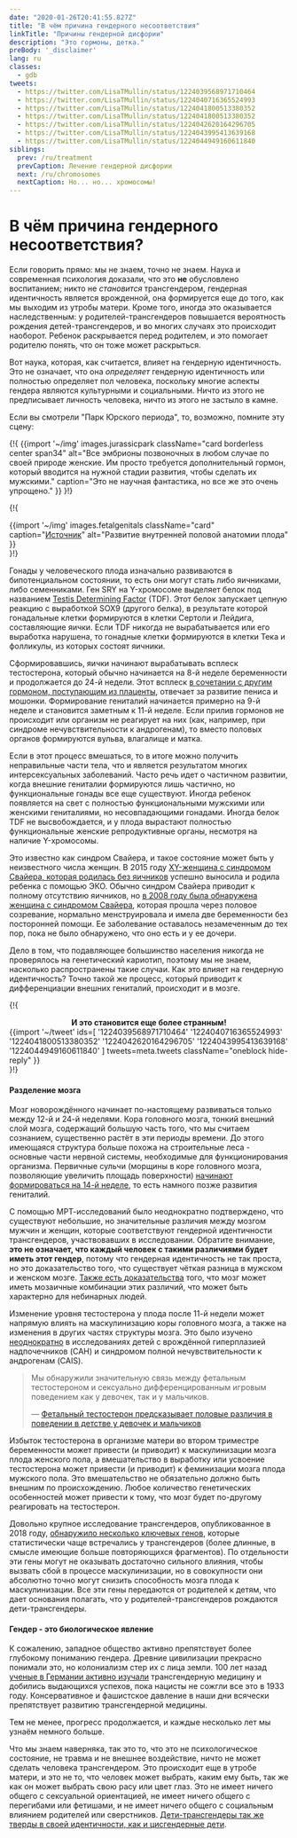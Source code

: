 ```yaml
---
date: "2020-01-26T20:41:55.827Z"
title: "В чём причина гендерного несоответствия"
linkTitle: "Причины гендерной дисфории"
description: "Это гормоны, детка."
preBody: '_disclaimer'
lang: ru
classes:
  - gdb
tweets:
  - https://twitter.com/LisaTMullin/status/1224039568971710464
  - https://twitter.com/LisaTMullin/status/1224040716365524993
  - https://twitter.com/LisaTMullin/status/1224041800513380352
  - https://twitter.com/LisaTMullin/status/1224041800513380352
  - https://twitter.com/LisaTMullin/status/1224042620164296705
  - https://twitter.com/LisaTMullin/status/1224043995413639168
  - https://twitter.com/LisaTMullin/status/1224044949160611840
siblings:
  prev: /ru/treatment
  prevCaption: Лечение гендерной дисфории
  next: /ru/chromosomes
  nextCaption: Но... но... хромосомы!
---
```


# В чём причина гендерного несоответствия?

Если говорить прямо: мы не знаем, точно не знаем. Наука и современная психология доказали, что это **не** обусловлено воспитанием; никто не *становится* трансгендером, гендерная идентичность является врожденной, она формируется еще до того, как мы выходим из утробы матери. Кроме того, иногда это оказывается наследственным: у родителей-трансгендеров повышается вероятность рождения детей-трансгендеров, и во многих случаях это происходит наоборот. Ребенок раскрывается перед родителем, и это помогает родителю понять, что он тоже может раскрыться.

Вот наука, которая, как считается, влияет на гендерную идентичность. Это не означает, что она *определяет* гендерную идентичность или полностью определяет пол человека, поскольку многие аспекты гендера являются культурными и социальными. Ничто из этого не предписывает личность человека, ничто из этого не застыло в камне.

Если вы смотрели "Парк Юрского периода", то, возможно, помните эту сцену:

{!{
  {{import '~/img' images.jurassicpark
    className="card borderless center span34"
    alt="Все эмбрионы позвоночных в любом случае по своей природе женские. Им просто требуется дополнительный гормон, который вводится на нужной стадии развития, чтобы сделать их мужскими."
    caption="Это не научная фантастика, но все же это очень упрощено."
  }}
}!}

{!{
<div class="gutter flex flex-center print-span3">
  {{import '~/img' images.fetalgenitals
    className="card"
    caption="<a href=\"https://schoolbag.info/biology/concepts/188.html\">Источник</a>"
    alt="Развитие внутренней половой анатомии плода"
  }}
</div>
}!}

Гонады у человеческого плода изначально развиваются в бипотенциальном состоянии, то есть они могут стать либо яичниками, либо семенниками. Ген SRY на Y-хромосоме выделяет белок под названием [Testis Determining Factor](https://en.wikipedia.org/wiki/Testis-determining_factor) (TDF). Этот белок запускает цепную реакцию с выработкой SOX9 (другого белка), в результате которой гонадальные клетки формируются в клетки Сертоли и Лейдига, составляющие яички. Если TDF никогда не вырабатывается или его выработка нарушена, то гонадные клетки формируются в клетки Тека и фолликулы, из которых состоят яичники.


Сформировавшись, яички начинают вырабатывать всплеск тестостерона, который обычно начинается на 8-й неделе беременности и продолжается до 24-й недели. Этот всплеск [в сочетании с другим гормоном, поступающим из плаценты](https://www.sciencedaily.com/releases/2019/02/190214153053.htm), отвечает за развитие пениса и мошонки. Формирование гениталий начинается примерно на 9-й неделе и становится заметным к 11-й неделе. Если прилив гормонов не происходит или организм не реагирует на них (как, например, при синдроме нечувствительности к андрогенам), то вместо половых органов формируются вульва, влагалище и матка.

Если в этот процесс вмешаться, то в итоге можно получить неправильные части тела, что и является результатом многих интерсексуальных заболеваний. Часто речь идет о частичном развитии, когда внешние гениталии формируются лишь частично, но функциональные гонады все еще существуют. Иногда ребенок появляется на свет с полностью функциональными мужскими или женскими гениталиями, но несовпадающими гонадами. Иногда белок TDF не высвобождается, и у плода вырастают полностью функциональные женские репродуктивные органы, несмотря на наличие Y-хромосомы.

Это известно как синдром Свайера, и такое состояние может быть у неизвестного числа женщин. В 2015 году [XY-женщина с синдромом Свайера, которая родилась без яичников](https://www.independent.co.uk/news/science/mostly-male-woman-gives-birth-to-twins-in-medical-miracle-10033528.html) успешно выносила и родила ребенка с помощью ЭКО. Обычно синдром Свайера приводит к полному отсутствию яичников, но [в 2008 году была обнаружена женщина с синдромом Свайера](https://www.ncbi.nlm.nih.gov/pmc/articles/PMC2190741/), которая прошла через половое созревание, нормально менструировала и имела две беременности без посторонней помощи. Ее заболевание оставалось незамеченным до тех пор, пока не было обнаружено, что оно есть и у ее дочери.

Дело в том, что подавляющее большинство населения никогда не проверялось на генетический кариотип, поэтому мы не знаем, насколько распространены такие случаи. Как это влияет на гендерную идентичность? Точно такой же процесс, который приводит к дифференциации внешних гениталий, происходит и в мозге.

{!{
<div class="gutter">
  <strong style="display: block;text-align: center;">И это становится еще более странным!</strong>
  {{import '~/tweet' ids=[
    '1224039568971710464'
    '1224040716365524993'
    '1224041800513380352'
    '1224042620164296705'
    '1224043995413639168'
    '1224044949160611840'
  ] tweets=meta.tweets className="oneblock hide-reply" }}
</div>
}!}

#### Разделение мозга

Мозг новорождённого начинает по-настоящему развиваться только между 12-й и 24-й неделями. Кора головного мозга, тонкий внешний слой мозга, содержащий большую часть того, что мы считаем сознанием, существенно растёт в эти периоды времени. До этого имеющаяся структура больше похожа на строительные леса - основные части нервной системы, необходимые для функционирования организма. Первичные сульчи (морщины в коре головного мозга, позволяющие увеличить площадь поверхности) [начинают формироваться на 14-й неделе](https://www.ncbi.nlm.nih.gov/pmc/articles/PMC2989000/#Sec5title), то есть намного позже развития гениталий.

С помощью МРТ-исследований было неоднократно подтверждено, что существуют небольшие, но значительные различия между мозгом мужчин и женщин, которые соответствуют гендерной идентичности трансгендеров, участвовавших в исследовании. Обратите внимание, **это не означает, что каждый человек с такими различиями будет иметь этот гендер**, потому что гендерная идентичность не так проста, но это доказательство того, что существует чёткая разница в мужском и женском мозге. [Также есть доказательства](https://www.pnas.org/content/112/50/15468) того, что мозг может иметь мозаичные комбинации этих различий, что может быть характерно для небинарных людей.

Изменение уровня тестостерона у плода после 11-й недели может напрямую влиять на маскулинизацию коры головного мозга, а также на изменения в других частях структуры мозга. Это было изучено [неоднократно](https://www.ncbi.nlm.nih.gov/pmc/articles/PMC4350266/) в исследованиях детей с врождённой гиперплазией надпочечников (CAH) и синдромом полной нечувствительности к андрогенам (CAIS).

<blockquote class="cite"><p>Мы обнаружили значительную связь между фетальным тестостероном и сексуально дифференцированным игровым поведением как у девочек, так и у мальчиков.</p>&mdash; <a href="https://www.ncbi.nlm.nih.gov/pmc/articles/PMC2778233/">Фетальный тестостерон предсказывает половые различия в поведении в детстве у девочек и мальчиков</a></blockquote>

Избыток тестостерона в организме матери во втором триместре беременности может привести (и приводит) к маскулинизации мозга плода женского пола, а вмешательство в выработку или усвоение тестостерона может привести (и приводит) к феминизации мозга плода мужского пола. Это вмешательство не обязательно должно быть внешним по происхождению. Любое количество генетических особенностей может привести к тому, что мозг будет по-другому реагировать на тестостерон.

Довольно крупное исследование трансгендеров, опубликованное в 2018 году, [обнаружило несколько ключевых генов](https://academic.oup.com/jcem/article/104/2/390/5104458), которые статистически чаще встречались у трансгендеров (более длинные, в смысле имеющие больше повторяющихся фрагментов). По отдельности эти гены могут не оказывать достаточно сильного влияния, чтобы вызвать сбой в процессе маскулинизации, но в совокупности они абсолютно точно могут снизить способность мозга плода к маскулинизации. Все эти гены передаются от родителей к детям, что дает основания полагать, что у родителей-трансгендеров рождаются дети-трансгендеры.

#### Гендер - это биологическое явление

К сожалению, западное общество активно препятствует более глубокому пониманию гендера. Древние цивилизации прекрасно понимали это, но колониализм стер их с лица земли. 100 лет назад [ученые в Германии активно изучали](https://en.wikipedia.org/wiki/Institut_f%C3%BCr_Sexualwissenschaft) трансгендерную медицину и добились выдающихся успехов, пока нацисты не сожгли все это в 1933 году. Консервативное и фашистское давление в наши дни всячески препятствует развитию трансгендерной медицины.

Тем не менее, прогресс продолжается, и каждые несколько лет мы узнаём немного больше.

Что мы знаем наверняка, так это то, что это не психологическое состояние, не травма и не внешнее воздействие, ничто не может сделать человека трансгендером. Это происходит еще в утробе матери, и это не то, что человек может выбрать, каким ему быть, так же как он может выбрать свою расу или цвет глаз. Это не имеет ничего общего с сексуальной ориентацией, не имеет ничего общего с перегибами или фетишами, и не имеет ничего общего с социальным влиянием родителей или сверстников. [Дети-трансгендеры так же тверды в своей идентичности, как и цисгендерные дети](https://www.forbes.com/sites/dawnstaceyennis/2020/12/29/study-transgender-children-recognize-their-authentic-gender-at-early-age-just-like-other-kids/#20bbb14526bf).